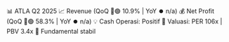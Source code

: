 📊 ATLA Q2 2025
📈 Revenue (QoQ 🔼🟢 10.9% | YoY ⏺️ n/a)
💰 Net Profit (QoQ 🔼🟢 58.3% | YoY ⏺️ n/a)
💡 Cash Operasi: Positif
🧮 Valuasi: PER 106x | PBV 3.4x
🧱 Fundamental stabil
